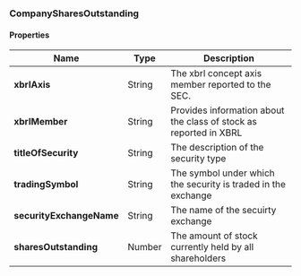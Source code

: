 
[//]: # (CLASS:CompanySharesOutstanding)

[//]: # (KIND:object)

### CompanySharesOutstanding

#### Properties

[//]: # (START_DEFINITION)

Name | Type | Description
------------ | ------------- | -------------
**xbrlAxis** | String | The xbrl concept axis member reported to the SEC. &nbsp;
**xbrlMember** | String | Provides information about the class of stock as reported in XBRL &nbsp;
**titleOfSecurity** | String | The description of the security type &nbsp;
**tradingSymbol** | String | The symbol under which the security is traded in the exchange &nbsp;
**securityExchangeName** | String | The name of the secuirty exchange &nbsp;
**sharesOutstanding** | Number | The amount of stock currently held by all shareholders &nbsp;

[//]: # (END_DEFINITION)





